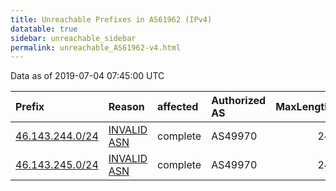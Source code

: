 ```yaml
---
title: Unreachable Prefixes in AS61962 (IPv4)
datatable: true
sidebar: unreachable_sidebar
permalink: unreachable_AS61962-v4.html
---
```


Data as of 2019-07-04 07:45:00 UTC


<div class="datatable-begin"></div>

| Prefix                                                   | Reason                                                                                                 | affected   | Authorized AS   |   MaxLength | Anchor                                         |   unreachable /24s |
|:---------------------------------------------------------|:-------------------------------------------------------------------------------------------------------|:-----------|:----------------|------------:|:-----------------------------------------------|-------------------:|
| [46.143.244.0/24](https://stat.ripe.net/46.143.244.0/24) | [INVALID ASN](https://rpki-validator.ripe.net/announcement-preview?asn=AS61962&prefix=46.143.244.0/24) | complete   | AS49970         |          24 | [RIPE](unreachable_RIPE_NCC_RPKI_Root-v4.html) |                  1 |
| [46.143.245.0/24](https://stat.ripe.net/46.143.245.0/24) | [INVALID ASN](https://rpki-validator.ripe.net/announcement-preview?asn=AS61962&prefix=46.143.245.0/24) | complete   | AS49970         |          24 | [RIPE](unreachable_RIPE_NCC_RPKI_Root-v4.html) |                  1 |

<div class="datatable-end"></div>